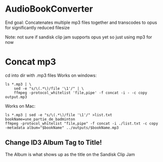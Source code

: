 # AudioBookConverter

End goal:
Concatenates multiple mp3 files together and transcodes to opus for significantly reduced filesize

Note: not sure if sandisk clip jam supports opus yet so just using mp3 for now

# Concat mp3

cd into dir with .mp3 files
Works on windows:
```
ls *.mp3 | \
    sed -e "s/\(.*\)/file '\1'/" | \
    ffmpeg -protocol_whitelist 'file,pipe' -f concat -i - -c copy output.mp3
```
Works on Mac:
```
ls *.mp3 | sed -e "s/\(.*\)/file '\1'/" >list.txt
bookName=une_partie_de_badminton
ffmpeg -protocol_whitelist "file,pipe" -f concat -i ./list.txt -c copy -metadata album="$bookName" ../outputs/$bookName.mp3
```
## Change ID3 Album Tag to Title!

The Album is what shows up as the title on the Sandisk Clip Jam
